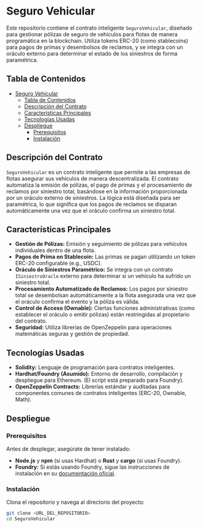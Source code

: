 # Seguro Vehicular

Este repositorio contiene el contrato inteligente `SeguroVehicular`, diseñado para gestionar pólizas de seguro de vehículos para flotas de manera programática en la blockchain. Utiliza tokens ERC-20 (como stablecoins) para pagos de primas y desembolsos de reclamos, y se integra con un oráculo externo para determinar el estado de los siniestros de forma paramétrica.

## Tabla de Contenidos

- [Seguro Vehicular](#seguro-vehicular-)
  - [Tabla de Contenidos](#tabla-de-contenidos)
  - [Descripción del Contrato](#descripción-del-contrato)
  - [Características Principales](#características-principales)
  - [Tecnologías Usadas](#tecnologías-usadas)
  - [Despliegue](#despliegue)
    - [Prerequisitos](#prerequisitos)
    - [Instalación](#instalación)

## Descripción del Contrato

`SeguroVehicular` es un contrato inteligente que permite a las empresas de flotas asegurar sus vehículos de manera descentralizada. El contrato automatiza la emisión de pólizas, el pago de primas y el procesamiento de reclamos por siniestro total, basándose en la información proporcionada por un oráculo externo de siniestros. La lógica está diseñada para ser paramétrica, lo que significa que los pagos de reclamos se disparan automáticamente una vez que el oráculo confirma un siniestro total.

## Características Principales

*   **Gestión de Pólizas:** Emisión y seguimiento de pólizas para vehículos individuales dentro de una flota.
*   **Pagos de Prima en Stablecoin:** Las primas se pagan utilizando un token ERC-20 configurable (e.g., USDC).
*   **Oráculo de Siniestros Paramétrico:** Se integra con un contrato `ISiniestroOracle` externo para determinar si un vehículo ha sufrido un siniestro total.
*   **Procesamiento Automatizado de Reclamos:** Los pagos por siniestro total se desembolsan automáticamente a la flota asegurada una vez que el oráculo confirma el evento y la póliza es válida.
*   **Control de Acceso (Ownable):** Ciertas funciones administrativas (como establecer el oráculo o emitir pólizas) están restringidas al propietario del contrato.
*   **Seguridad:** Utiliza librerías de OpenZeppelin para operaciones matemáticas seguras y gestión de propiedad.

## Tecnologías Usadas

*   **Solidity:** Lenguaje de programación para contratos inteligentes.
*   **Hardhat/Foundry (Asumido):** Entorno de desarrollo, compilación y despliegue para Ethereum. (El script está preparado para Foundry).
*   **OpenZeppelin Contracts:** Librerías estándar y auditadas para componentes comunes de contratos inteligentes (ERC-20, Ownable, Math).

## Despliegue

### Prerequisitos

Antes de desplegar, asegúrate de tener instalado:

*   **Node.js** y **npm** (si usas Hardhat) o **Rust** y **cargo** (si usas Foundry).
*   **Foundry:** Si estás usando Foundry, sigue las instrucciones de instalación en su [documentación oficial](https://book.getfoundry.sh/getting-started/installation).

### Instalación

Clona el repositorio y navega al directorio del proyecto:

```bash
git clone <URL_DEL_REPOSITORIO>
cd SeguroVehicular

